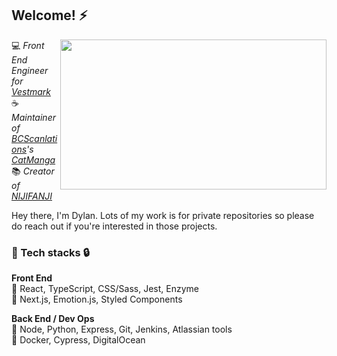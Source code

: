 <h2>Welcome! ⚡</h2>
<img src="wp2.gif" width="426" height="240" align="right" />

💻 *Front End Engineer for [Vestmark](https://www.vestmark.com/)*<br/>
☕ *Maintainer of [BCScanlations](https://twitter.com/BCScanlations)'s [CatManga](http://catmanga.org)*<br/>
📚 *Creator of [NIJIFANJI](http://www.nijifanji.com)*

Hey there, I'm Dylan. Lots of my work is for private repositories so please do reach out if you're interested in those projects.

<h3>🔑 Tech stacks 🔒</h3>

<b>Front End</b><br/>
💚 React, TypeScript, CSS/Sass, Jest, Enzyme<br/>
💛 Next.js, Emotion.js, Styled Components<br/>

<b>Back End / Dev Ops</b><br/>
💚 Node, Python, Express, Git, Jenkins, Atlassian tools<br/>
💛 Docker, Cypress, DigitalOcean
